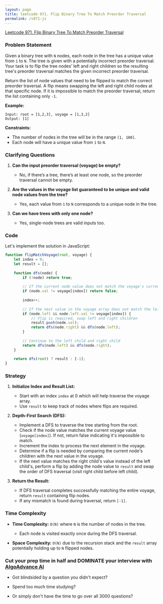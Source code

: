 ```yaml
---
layout: page
title: leetcode 971. Flip Binary Tree To Match Preorder Traversal
permalink: /s971-js
---
```

[Leetcode 971. Flip Binary Tree To Match Preorder Traversal](https://algoadvance.github.io/algoadvance/l971)
### Problem Statement

Given a binary tree with `N` nodes, each node in the tree has a unique value from `1` to `N`. The tree is given with a potentially incorrect preorder traversal. Your task is to flip the tree nodes’ left and right children so the resulting tree's preorder traversal matches the given incorrect preorder traversal.

Return the list of node values that need to be flipped to match the correct preorder traversal. A flip means swapping the left and right child nodes at that specific node. If it is impossible to match the preorder traversal, return the list containing only `-1`.

**Example:**

```plaintext
Input: root = [1,2,3], voyage = [1,3,2]
Output: [1]
```

**Constraints:**
- The number of nodes in the tree will be in the range `[1, 100]`.
- Each node will have a unique value from `1` to `N`.

### Clarifying Questions

1. **Can the input preorder traversal (voyage) be empty?**
   - No, if there’s a tree, there’s at least one node, so the preorder traversal cannot be empty.

2. **Are the values in the voyage list guaranteed to be unique and valid node values from the tree?**
   - Yes, each value from `1` to `N` corresponds to a unique node in the tree.

3. **Can we have trees with only one node?**
   - Yes, single-node trees are valid inputs too.

### Code

Let's implement the solution in JavaScript:

```javascript
function flipMatchVoyage(root, voyage) {
    let index = 0;
    let result = [];
    
    function dfs(node) {
        if (!node) return true;
        
        // If the current node value does not match the voyage's current value, it's impossible to match
        if (node.val != voyage[index]) return false;
        
        index++;
        
        // If the next value in the voyage array does not match the left child's value
        if (node.left && node.left.val != voyage[index]) {
            // Flip is required, swap left and right children
            result.push(node.val);
            return dfs(node.right) && dfs(node.left);
        }
        
        // Continue to the left child and right child
        return dfs(node.left) && dfs(node.right);
    }
    
    return dfs(root) ? result : [-1];
}
```

### Strategy
1. **Initialize Index and Result List:** 
   - Start with an index `index` at 0 which will help traverse the voyage array.
   - Use `result` to keep track of nodes where flips are required.

2. **Depth-First Search (DFS):**
   - Implement a DFS to traverse the tree starting from the root.
   - Check if the node value matches the current voyage value (`voyage[index]`). If not, return false indicating it's impossible to match.
   - Increment the index to process the next element in the voyage.
   - Determine if a flip is needed by comparing the current node's children with the next value in the voyage.
   - If the next value matches the right child's value instead of the left child's, perform a flip by adding the node value to `result` and swap the order of DFS traversal (visit right child before left child).

3. **Return the Result:**
   - If DFS traversal completes successfully matching the entire voyage, return `result` containing flip nodes.
   - If any mismatch is found during traversal, return `[-1]`.

### Time Complexity

- **Time Complexity:** `O(N)` where `N` is the number of nodes in the tree.
  - Each node is visited exactly once during the DFS traversal.

- **Space Complexity:** `O(N)` due to the recursion stack and the `result` array potentially holding up to `N` flipped nodes.


### Cut your prep time in half and DOMINATE your interview with [AlgoAdvance AI](https://algoAdvance.com)

- Got blindsided by a question you didn't expect?

- Spend too much time studying?

- Or simply don't have the time to go over all 3000 questions?

